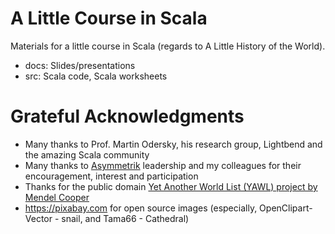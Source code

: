 # A Little Course in Scala

Materials for a little course in Scala (regards to A Little History of the World).

* docs: Slides/presentations
* src: Scala code, Scala worksheets

# Grateful Acknowledgments
* Many thanks to Prof. Martin Odersky, his research group, Lightbend and the amazing Scala community
* Many thanks to [Asymmetrik](http://asymmetrik.com/) leadership and my colleagues for their encouragement, interest and participation
* Thanks for the public domain [Yet Another World List (YAWL) project by Mendel Cooper](https://github.com/elasticdog/yawl) 
* https://pixabay.com for open source images (especially, OpenClipart-Vector - snail, and Tama66 - Cathedral)
